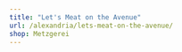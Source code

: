 ```yaml
---
title: "Let's Meat on the Avenue"
url: /alexandria/lets-meat-on-the-avenue/
shop: Metzgerei
---
```

